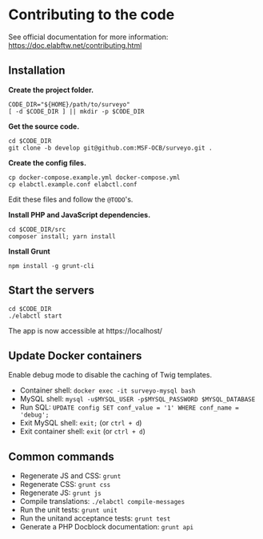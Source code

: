 # Contributing to the code

See official documentation for more information: https://doc.elabftw.net/contributing.html


## Installation

**Create the project folder.**

```
CODE_DIR="${HOME}/path/to/surveyo"
[ -d $CODE_DIR ] || mkdir -p $CODE_DIR
```

**Get the source code.**

```
cd $CODE_DIR
git clone -b develop git@github.com:MSF-OCB/surveyo.git .
```

**Create the config files.**

```
cp docker-compose.example.yml docker-compose.yml
cp elabctl.example.conf elabctl.conf
```

Edit these files and follow the `@TODO`'s.

**Install PHP and JavaScript dependencies.**

```
cd $CODE_DIR/src
composer install; yarn install
```

**Install Grunt**

```
npm install -g grunt-cli
```


## Start the servers

```
cd $CODE_DIR
./elabctl start
```

The app is now accessible at https://localhost/


## Update Docker containers

Enable debug mode to disable the caching of Twig templates.

- Container shell: `docker exec -it surveyo-mysql bash`
- MySQL shell: `mysql -u$MYSQL_USER -p$MYSQL_PASSWORD $MYSQL_DATABASE`
- Run SQL: `UPDATE config SET conf_value = '1' WHERE conf_name = 'debug';`
- Exit MySQL shell: `exit;` (or `ctrl + d`)
- Exit container shell: `exit` (or `ctrl + d`)


## Common commands

- Regenerate JS and CSS: `grunt`
- Regenerate CSS: `grunt css`
- Regenerate JS: `grunt js`
- Compile translations: `./elabctl compile-messages`
- Run the unit tests: `grunt unit`
- Run the unitand acceptance  tests: `grunt test`
- Generate a PHP Docblock documentation: `grunt api`
